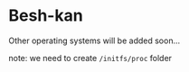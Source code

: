 # Besh-kan
Other operating systems will be added soon...

note: we need to create `/initfs/proc` folder